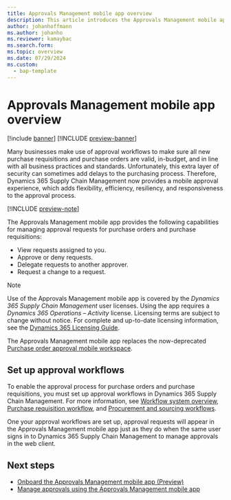```yaml
---
title: Approvals Management mobile app overview
description: This article introduces the Approvals Management mobile app.
author: johanhoffmann
ms.author: johanho
ms.reviewer: kamaybac
ms.search.form:
ms.topic: overview
ms.date: 07/29/2024
ms.custom: 
  - bap-template
---
```


# Approvals Management mobile app overview

[!include [banner](../../includes/banner.md)]
[!INCLUDE [preview-banner](~/../shared-content/shared/preview-includes/preview-banner.md)]

Many businesses make use of approval workflows to make sure all new purchase requisitions and purchase orders are valid, in-budget, and in line with all business practices and standards. Unfortunately, this extra layer of security can sometimes add delays to the purchasing process. Therefore, Dynamics 365 Supply Chain Management now provides a mobile approval experience, which adds flexibility, efficiency, resiliency, and responsiveness to the approval process.

[!INCLUDE [preview-note](~/../shared-content/shared/preview-includes/preview-note-d365.md)]

The Approvals Management mobile app provides the following capabilities for managing approval requests for purchase orders and purchase requisitions:

- View requests assigned to you.
- Approve or deny requests.
- Delegate requests to another approver.
- Request a change to a request.

<!--KFM: Update the following licensing details as needed -->

> [!NOTE]
> Use of the Approvals Management mobile app is covered by the *Dynamics 365 Supply Chain Management* user licenses. Using the app requires a *Dynamics 365 Operations – Activity* license. Licensing terms are subject to change without notice. For complete and up-to-date licensing information, see the [Dynamics 365 Licensing Guide](https://go.microsoft.com/fwlink/?LinkId=866544).

The Approvals Management mobile app replaces the now-deprecated [Purchase order approval mobile workspace](../procurement/purchase-order-mobile-workspace.md).

## Set up approval workflows

To enable the approval process for purchase orders and purchase requisitions, you must set up approval workflows in Dynamics 365 Supply Chain Management. For more information, see [Workflow system overview](../../fin-ops-core/fin-ops/organization-administration/overview-workflow-system.md), [Purchase requisition workflow](../procurement/purchase-requisitions-workflow.md), and [Procurement and sourcing workflows](../procurement/procurement-sourcing-workflows.md).

One your approval workflows are set up, approval requests will appear in the Approvals Management mobile app just as they do when the same user signs in to Dynamics 365 Supply Chain Management to manage approvals in the web client.

## Next steps

- [Onboard the Approvals Management mobile app (Preview)](onboard-approval-app.md)
- [Manage approvals using the Approvals Management mobile app](manage-approvals.md)
